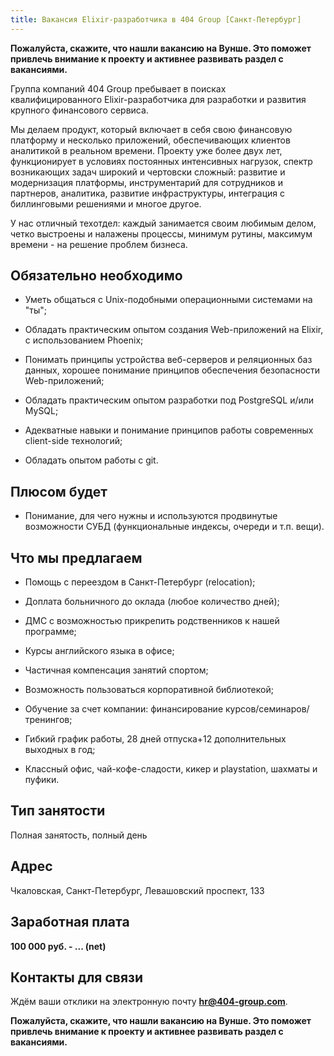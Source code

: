 ```yaml
---
title: Вакансия Elixir-разработчика в 404 Group [Санкт-Петербург]
---
```

**Пожалуйста, скажите, что нашли вакансию на Вунше. Это поможет привлечь внимание к проекту и активнее развивать раздел с вакансиями.**

Группа компаний 404 Group пребывает в поисках квалифицированного Elixir-разработчика для разработки и развития крупного финансового сервиса.

Мы делаем продукт, который включает в себя свою финансовую платформу и несколько приложений, обеспечивающих клиентов аналитикой в реальном времени. Проекту уже более двух лет, функционирует в условиях постоянных интенсивных нагрузок, спектр возникающих задач широкий и чертовски сложный: развитие и модернизация платформы, инструментарий для сотрудников и партнеров, аналитика, развитие инфраструктуры, интеграция с биллинговыми решениями и многое другое.

У нас отличный техотдел: каждый занимается своим любимым делом, четко выстроены и налажены процессы, минимум рутины, максимум времени - на решение проблем бизнеса.

## Обязательно необходимо

-   Уметь общаться с Unix-подобными операционными системами на "ты";

-   Обладать практическим опытом создания Web-приложений на Elixir, с использованием Phoenix;

-   Понимать принципы устройства веб-серверов и реляционных баз данных, хорошее понимание принципов обеспечения безопасности Web-приложений;

-   Обладать практическим опытом разработки под PostgreSQL и/или MySQL;

-   Адекватные навыки и понимание принципов работы современных client-side технологий;

-   Обладать опытом работы с git.

## Плюсом будет

-   Понимание, для чего нужны и используются продвинутые возможности СУБД (функциональные индексы, очереди и т.п. вещи).

## Что мы предлагаем

-   Помощь с переездом в Санкт-Петербург (relocation);

-   Доплата больничного до оклада (любое количество дней);

-   ДМС с возможностью прикрепить родственников к нашей программе;

-   Курсы английского языка в офисе;

-   Частичная компенсация занятий спортом;

-   Возможность пользоваться корпоративной библиотекой;

-   Обучение за счет компании: финансирование курсов/семинаров/тренингов;

-   Гибкий график работы, 28 дней отпуска+12 дополнительных выходных в год;

-   Классный офис, чай-кофе-сладости, кикер и playstation, шахматы и пуфики.

## Тип занятости

Полная занятость, полный день

## Адрес

Чкаловская, Санкт-Петербург, Левашовский проспект, 13З

## Заработная плата

**100 000 руб. - ... (net)**

## Контакты для связи

Ждём ваши отклики на электронную почту **<hr@404-group.com>**.

**Пожалуйста, скажите, что нашли вакансию на Вунше. Это поможет привлечь внимание к проекту и активнее развивать раздел с вакансиями.**
